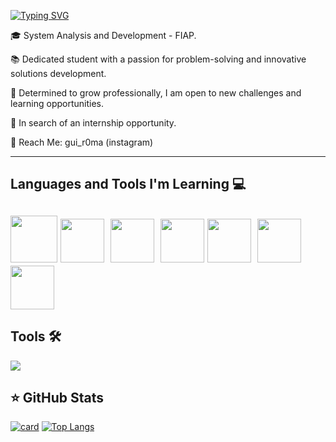 <div>
            
[![Typing SVG](https://readme-typing-svg.demolab.com/?lines=Hi+there,+I'm+Guilherme!+👋🏼;You+can+call+me+Gui!&size=32&color=#20B2AA&height=50&width=700&duration=6000&pause=3000)](https://git.io/typing-svg)

🎓 System Analysis and Development - FIAP.

📚 Dedicated student with a passion for problem-solving and innovative solutions development.

🚀 Determined to grow professionally, I am open to new challenges and learning opportunities.

💼 In search of an internship opportunity.

💬 Reach Me: gui_r0ma (instagram)
</div>

---

## Languages and Tools I'm Learning 💻

<img src="https://cdn.jsdelivr.net/gh/devicons/devicon@latest/icons/java/java-plain-wordmark.svg" width="75" height="75"/>‎‎ <img src="https://cdn.jsdelivr.net/gh/devicons/devicon@latest/icons/python/python-original-wordmark.svg" width="70" height="70"/>‎ ‎ ‎ ‎ ‎
<img src="https://cdn.jsdelivr.net/gh/devicons/devicon@latest/icons/javascript/javascript-original.svg" width="70" height="70"/>‎ ‎ ‎ ‎
<img src="https://cdn.jsdelivr.net/gh/devicons/devicon@latest/icons/html5/html5-plain-wordmark.svg" width="70" height="70"/>‎
<img src="https://cdn.jsdelivr.net/gh/devicons/devicon@latest/icons/css3/css3-plain-wordmark.svg" width="70" height="70"/>‎ ‎ ‎ ‎ 
‎<img src="https://cdn.jsdelivr.net/gh/devicons/devicon@latest/icons/figma/figma-original.svg" width="70" height="70"/>‎ ‎
‎<img src="https://cdn.jsdelivr.net/gh/devicons/devicon@latest/icons/git/git-plain-wordmark.svg" width="70" height="70"/>
---

## Tools 🛠️
<img src="https://skillicons.dev/icons?i=idea,vscode,react,vite,github,git" />

## ⭐ GitHub Stats

[![card](https://github-readme-stats.vercel.app/api?username=GuiRomanholi&theme=tokyonight)](https://github.com/anuraghazra/github-readme-stats) [![Top Langs](https://github-readme-stats.vercel.app/api/top-langs/?username=GuiRomanholi&layout=compact&theme=tokyonight&langs_count=8)](https://github.com/anuraghazra/github-readme-stats)


